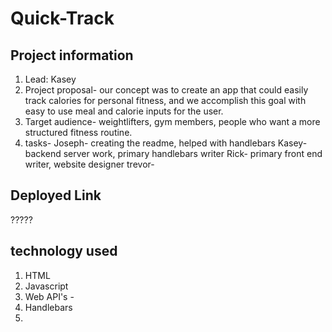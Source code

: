 # Quick-Track

## Project information
1. Lead: Kasey
2. Project proposal- our concept was to create an app that could easily track calories for personal fitness, and we accomplish this goal with easy to use meal
and calorie inputs for the user.
3. Target audience- weightlifters, gym members, people who want a more structured fitness routine.
4. tasks- 
  Joseph- creating the readme, helped with handlebars
  Kasey- backend server work, primary handlebars writer
  Rick- primary front end writer, website designer
  trevor-
  
  ## Deployed Link
  ?????
  
  ## technology used
  1. HTML
  2. Javascript
  3. Web API's -
  4. Handlebars
  5.
